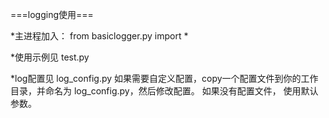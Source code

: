 ===logging使用===

*主进程加入：
from basiclogger.py import * 

*使用示例见 test.py

*log配置见 log_config.py
如果需要自定义配置，copy一个配置文件到你的工作目录，并命名为 log_config.py，然后修改配置。
如果没有配置文件， 使用默认参数。
